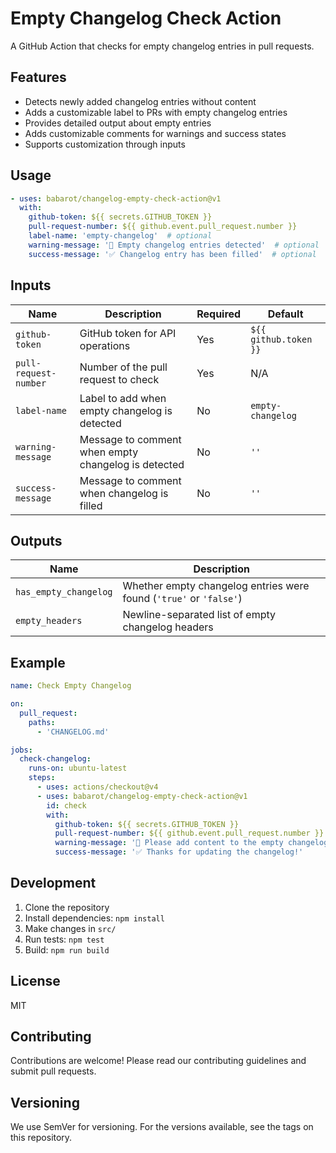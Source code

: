 # Empty Changelog Check Action

A GitHub Action that checks for empty changelog entries in pull requests.

## Features

- Detects newly added changelog entries without content
- Adds a customizable label to PRs with empty changelog entries
- Provides detailed output about empty entries
- Adds customizable comments for warnings and success states
- Supports customization through inputs

## Usage

```yaml
- uses: babarot/changelog-empty-check-action@v1
  with:
    github-token: ${{ secrets.GITHUB_TOKEN }}
    pull-request-number: ${{ github.event.pull_request.number }}
    label-name: 'empty-changelog'  # optional
    warning-message: '🚨 Empty changelog entries detected'  # optional
    success-message: '✅ Changelog entry has been filled'  # optional
```

## Inputs

| Name | Description | Required | Default |
|------|-------------|----------|---------|
| `github-token` | GitHub token for API operations | Yes | `${{ github.token }}` |
| `pull-request-number` | Number of the pull request to check | Yes | N/A |
| `label-name` | Label to add when empty changelog is detected | No | `empty-changelog` |
| `warning-message` | Message to comment when empty changelog is detected | No | `''` |
| `success-message` | Message to comment when changelog is filled | No | `''` |

## Outputs

| Name | Description |
|------|-------------|
| `has_empty_changelog` | Whether empty changelog entries were found (`'true'` or `'false'`) |
| `empty_headers` | Newline-separated list of empty changelog headers |

## Example

```yaml
name: Check Empty Changelog

on:
  pull_request:
    paths:
      - 'CHANGELOG.md'

jobs:
  check-changelog:
    runs-on: ubuntu-latest
    steps:
      - uses: actions/checkout@v4
      - uses: babarot/changelog-empty-check-action@v1
        id: check
        with:
          github-token: ${{ secrets.GITHUB_TOKEN }}
          pull-request-number: ${{ github.event.pull_request.number }}
          warning-message: '🚨 Please add content to the empty changelog entries'
          success-message: '✅ Thanks for updating the changelog!'
```

## Development

1. Clone the repository
2. Install dependencies: `npm install`
3. Make changes in `src/`
4. Run tests: `npm test`
5. Build: `npm run build`

## License

MIT

## Contributing

Contributions are welcome! Please read our contributing guidelines and submit pull requests.

## Versioning

We use SemVer for versioning. For the versions available, see the tags on this repository.
